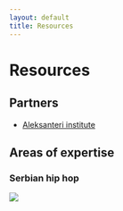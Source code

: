 ```yaml
---
layout: default
title: Resources
---
```


Resources
==============

Partners
-------------

- [Aleksanteri institute](http://www.helsinki.fi/aleksanteri/)

Areas of expertise
-------------------

### Serbian hip hop

![](http://d24w6bsrhbeh9d.cloudfront.net/photo/aLKLo4P_460sa.gif)



